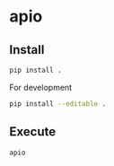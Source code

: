 # apio

## Install
```bash
pip install .
```

For development
```bash
pip install --editable .
```

## Execute

```bash
apio
```
